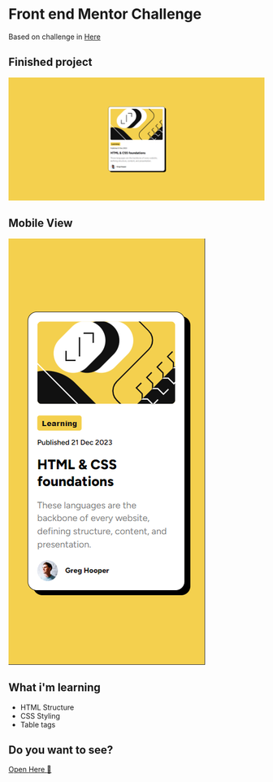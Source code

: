 # Front end Mentor Challenge

Based on challenge in <a href="https://www.frontendmentor.io/challenges/blog-preview-card-ckPaj01IcS/hub">Here</a>


## Finished project

<img src="./assets/images/image1.PNG" alt="Finished Project">

## Mobile View

<img src="./assets/images/image2.PNG" alt="Finished Project">

## What i'm learning

<ul>
<li>
    HTML Structure
</li>
<li>
    CSS Styling
</li>
<li>
    Table tags
</li>
</ul>

## Do you want to see?
<a href="">Open Here :dart:</a>